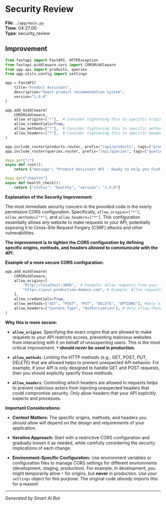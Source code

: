 # Security Review

**File**: `./app/main.py`  
**Time**: 04:27:00  
**Type**: security_review

## Improvement

```python
from fastapi import FastAPI, HTTPException
from fastapi.middleware.cors import CORSMiddleware
from app.api import products, queries
from app.utils.config import settings

app = FastAPI(
    title="Product Assistant",
    description="Smart product recommendation system",
    version="1.0.0"
)

app.add_middleware(
    CORSMiddleware,
    allow_origins=["*"],  # Consider tightening this to specific origins
    allow_credentials=True,
    allow_methods=["*"],  # Consider tightening this to specific methods (e.g., "GET", "POST")
    allow_headers=["*"],  # Consider tightening this to specific headers
)

app.include_router(products.router, prefix="/api/products", tags=["products"])
app.include_router(queries.router, prefix="/api/queries", tags=["queries"])

@app.get("/")
async def root():
    return {"message": "Product Assistant API - Ready to help you find products"}

@app.get("/health")
async def health_check():
    return {"status": "healthy", "version": "1.0.0"}
```

**Explanation of the Security Improvement:**

The most immediate security concern in the provided code is the overly permissive CORS configuration.  Specifically, `allow_origins=["*"]`, `allow_methods=["*"]`, and `allow_headers=["*"]`. This configuration essentially allows *any* website to make requests to your API, potentially exposing it to Cross-Site Request Forgery (CSRF) attacks and other vulnerabilities.

**The improvement is to tighten the CORS configuration by defining specific origins, methods, and headers allowed to communicate with the API.**

**Example of a more secure CORS configuration:**

```python
app.add_middleware(
    CORSMiddleware,
    allow_origins=[
        "http://localhost:3000",  # Example: Allow requests from your local development frontend
        "https://your-production-domain.com", # Example: Allow requests from your production frontend
    ],
    allow_credentials=True,
    allow_methods=["GET", "POST", "PUT", "DELETE", "OPTIONS"], #Only allow these specific methods
    allow_headers=["Content-Type", "Authorization"], # Only allow these specific headers.  Crucial for security.
)
```

**Why this is more secure:**

*   **`allow_origins`**:  Specifying the exact origins that are allowed to make requests to your API restricts access, preventing malicious websites from interacting with it on behalf of unsuspecting users.  This is the most critical improvement.  **`*` should *never* be used in production.**

*   **`allow_methods`**:  Limiting the HTTP methods (e.g., GET, POST, PUT, DELETE) that are allowed helps to prevent unexpected API behavior.  For example, if your API is only designed to handle GET and POST requests, then you should explicitly specify those methods.

*   **`allow_headers`**:  Controlling which headers are allowed in requests helps to prevent malicious actors from injecting unexpected headers that could compromise security.  Only allow headers that your API explicitly expects and processes.

**Important Considerations:**

*   **Context Matters:** The specific origins, methods, and headers you should allow will depend on the design and requirements of your application.

*   **Iterative Approach:** Start with a restrictive CORS configuration and gradually loosen it as needed, while carefully considering the security implications of each change.

*   **Environment-Specific Configuration:** Use environment variables or configuration files to manage CORS settings for different environments (development, staging, production). For example, in development, you might temporarily allow `*` for origins, but **never** in production.  Use your `settings` object for this purpose.  The original code *already* imports this for a reason!

---
*Generated by Smart AI Bot*
